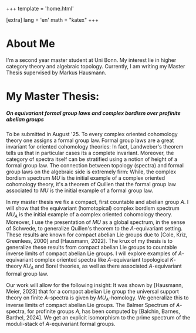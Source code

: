 +++
template = 'home.html'

[extra]
lang = 'en'
math = "katex"
+++

# About Me
I'm a second year master student at Uni Bonn. My interest lie in higher category theory and algebraic topology. Currently, I am writing my Master Thesis supervised by Markus Hausmann.
# My Master Thesis:
##### On equivariant formal group laws and complex bordism over profinite abelian groups
To be submitted in August '25.
To every complex oriented cohomology theory one assigns a formal group law. Formal group laws are a great invariant for oriented cohomology theories: In fact, Landweber's theorem tells us that in particular cases its a complete invariant. Moreover, the category of spectra itself can be stratified using a notion of height of a formal group law. The connection between topology (spectra) and formal group laws on the algebraic side is extremely firm: While, the complex bordism spectrum $MU$ is the initial example of a complex oriented cohomology theory, it's a theorem of Quillen that the formal group law associated to $MU$ is the initial example of a formal group law.

In my master thesis we fix a compact, first countable and abelian group $A$. I will show that the equivariant (homotopical) complex bordism spectrum $MU_A$ is the initial example of a complex oriented cohomology theory. Moreover, I use the presentation of $MU$ as a global spectrum, in the sense of Schwede, to generalize Quillen's theorem to the $A$-equivariant setting. These results are known for compact abelian Lie groups due to [Cole, Kriz, Greenlees, 2000] and [Hausmann, 2022]. The krux of my thesis is to generalize these results from compact abelian Lie groups to countable inverse limits of compact abelian Lie groups. I will explore examples of $A$-equivariant complex oriented spectra like $A$-equivariant topological $K$-theory $KU_A$ and Borel theories, as well as there associated $A$-equivariant formal group law. 

Our work will allow for the following insight: 
It was shown by [Hausmann, Meier, 2023] that for a compact abelian Lie group the universal support theory on finite $A$-spectra is given by $MU_A$-homology. We generalize this to inverse limits of compact abelian Lie groups. The Balmer Spectrum of $A$-spectra, for profinite groups $A$, has been computed by [Balchin, Barnes, Barthel, 2024]. We get an explicit isomorphism to the prime spectrum of the moduli-stack of $A$-equivariant formal groups. 
